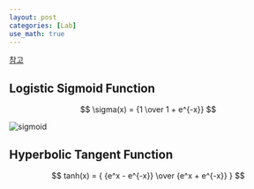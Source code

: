 ```yaml
---
layout: post
categories: [Lab]
use_math: true
---
```


[참고](https://reniew.github.io/12/)

## Logistic Sigmoid Function

$$
\sigma(x) = {1 \over 1 + e^{-x}}
$$

![sigmoid](https://mlnotebook.github.io/img/transferFunctions/sigmoid.png)

## Hyperbolic Tangent Function

$$
tanh(x) = { {e^x - e^{-x}} \over {e^x + e^{-x}} }
$$